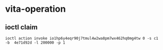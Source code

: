 # vita-operation

## ioctl claim
```
ioctl action invoke io1hp6y4eqr90j7tmul4w2wa8pm7wx462hq0mg4tw 0 -s c1 -b  4e71d92d -l 200000 -p 1
```
